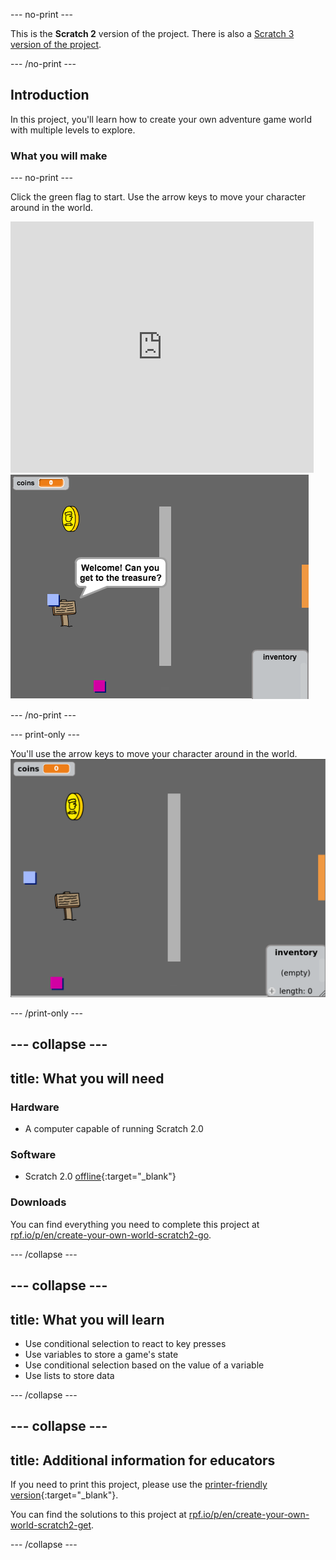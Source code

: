 --- no-print ---

This is the **Scratch 2** version of the project. There is also a [Scratch 3 version of the project](https://projects.raspberrypi.org/en/projects/create-your-own-world).

--- /no-print ---

## Introduction

In this project, you'll learn how to create your own adventure game world with multiple levels to explore.

### What you will make
--- no-print ---

Click the green flag to start. Use the arrow keys to move your character around in the world.

<div class="scratch-preview">
  <iframe allowtransparency="true" width="485" height="402" src="https://scratch.mit.edu/projects/embed/258757783/?autostart=false" frameborder="0"></iframe>
  <img src="images/world-final.png">
</div>

--- /no-print ---

--- print-only ---

You'll use the arrow keys to move your character around in the world.
![showcase.png](images/showcase.png)

--- /print-only ---

--- collapse ---
---
title: What you will need
---
### Hardware

+ A computer capable of running Scratch 2.0

### Software

+ Scratch 2.0 [offline](http://rpf.io/scratch-off){:target="_blank"}
 
### Downloads

You can find everything you need to complete this project at [rpf.io/p/en/create-your-own-world-scratch2-go](https://rpf.io/p/en/create-your-own-world-scratch2-go).

--- /collapse ---

--- collapse ---
---
title: What you will learn
---
- Use conditional selection to react to key presses
- Use variables to store a game's state
- Use conditional selection based on the value of a variable
- Use lists to store data

--- /collapse ---

--- collapse ---
---
title: Additional information for educators
---
If you need to print this project, please use the [printer-friendly version](https://projects.raspberrypi.org/en/projects/create-your-own-world-scratch2/print){:target="_blank"}.

You can find the solutions to this project at [rpf.io/p/en/create-your-own-world-scratch2-get](https://rpf.io/p/en/create-your-own-world-scratch2-get).

--- /collapse ---

